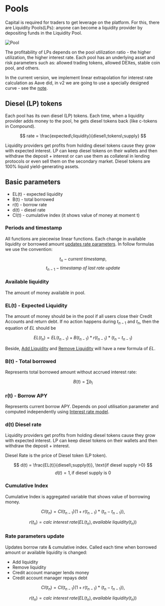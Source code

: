 # Pools

Capital is required for traders to get leverage on the platform. For this, there are Liquidity Pools(LPs): anyone can become a liquidity provider by depositing funds in the Liquidity Pool.

![Pool](/images/pools/schema.jpg)

The profitability of LPs depends on the pool utilization ratio - the higher utilization, the higher interest rate. Each pool has an underlying asset and risk parameters such as: allowed trading tokens, allowed DEXes, stable coin pool, and others.

In the current version, we implement linear extrapolation for interest rate calculation as Aave did, in v2 we are going to use a specially designed curve - see the [note](https://colab.research.google.com/drive/1bjBWHNGHiSDd27_WsINQLXa3ImhTrt-W).

## Diesel (LP) tokens

Each pool has its own diesel (LP) tokens. Each time, when a liquidity provider adds money to the pool, he gets diesel tokens back (like c-tokens in Compound).

$$
rate = \frac{expected\;liquidity}{diesel\;tokens\;supply}
$$

Liquidity providers get profits from holding diesel tokens cause they grow with expected interest. LP can keep diesel tokens on their wallets and then withdraw the deposit + interest or can use them as collateral in lending protocols or even sell them on the secondary market.
Diesel tokens are 100% liquid yield-generating assets.

## Basic parameters

* EL(t) - expected liquidity
* B(t) - total borrowed
* r(t) - borrow rate
* d(t) - diesel rate
* CI(t) - cumulative index (it shows value of money at moment t)

### Periods and timestamp

All functions are piecewise linear functions. Each change in available liquidity  or borrowed amount [updates rate parameters](/). In follow formulas we use the convention:

$$
t_n - current\;timestamp,
$$
$$
t_{n-1} - timestamp\;of\;last\;rate\;update
$$

### Available liquidity

The amount of money available in pool.

### EL(t) - Expected Liquidity

The amount of money should be in the pool if all users close their Credit Accounts and return debt. If no action happens during $t_{n-1}$ and $t_n$, then the equation of $EL$ should be

$$
EL(t_{n})= EL(t_{n-1})+B(t_{n-1})*r(t_{n-1})*(t_{n}-t_{n-1})
$$

Beside, [Add Liquidity](/) and [Remove Liquidity](/) will have a new formula of $EL$.

### B(t) - Total borrowed

Represents total borrowed amount without accrued interest rate:

$$
B(t) = \sum b_i
$$

### r(t) - Borrow APY

Represents current borrow APY. Depends on pool utilisation parameter and computed independently using [Interest rate model](/).

### d(t) Diesel rate

Liquidity providers get profits from holding diesel tokens cause they grow with expected interest. LP can keep diesel tokens on their wallets and then withdraw the deposit + interest.

Diesel Rate is the price of Diesel token (LP token).

$$
d(t) = \frac{EL(t)}{diesel\;supply(t)}, \text{if diesel supply >0}
$$
$$
d(t) = 1, \text{if diesel supply is 0}
$$

### Cumulative Index

Cumulative Index is aggregated variable that shows value of borrowing money.

$$
CI(t_{n})=CI(t_{n-1})(1+r(t_{n-1})*(t_{n}-t_{n-1})),
$$

$$
r(t_{n})=calc\;interest\;rate(EL(t_{n}), available\;liquidity(t_n))
$$

### Rate parameters update

Updates borrow rate & cumulative index. Called each time when borrowed amount or available liquidity is changed:

* Add liquidity
* Remove liquidity
* Credit account manager lends money
* Credit account manager repays debt

$$
CI(t_{n})=CI(t_{n-1})(1+r(t_{n-1})*(t_{n}-t_{n-1})),
$$

$$
r(t_{n})=calc\;interest\;rate(EL(t_{n}), available\;liquidity(t_n))
$$